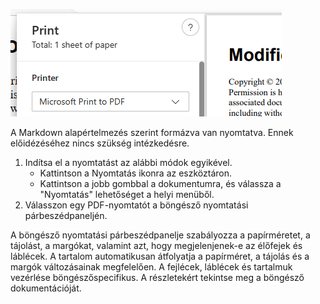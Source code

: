 ![](./print-pdf.png)

A Markdown alapértelmezés szerint formázva van nyomtatva. Ennek előidézéséhez nincs szükség intézkedésre. 

1. Indítsa el a nyomtatást az alábbi módok egyikével.
	- Kattintson a Nyomtatás ikonra az eszköztáron.
	- Kattintson a jobb gombbal a dokumentumra, és válassza a "Nyomtatás" lehetőséget a helyi menüből.
2. Válasszon egy PDF-nyomtatót a böngésző nyomtatási párbeszédpaneljén. 

A böngésző nyomtatási párbeszédpanelje szabályozza a papírméretet, a tájolást, a margókat, valamint azt, hogy megjelenjenek-e az élőfejek és láblécek. A tartalom automatikusan átfolyatja a papírméret, a tájolás és a margók változásainak megfelelően. A fejlécek, láblécek és tartalmuk vezérlése böngészőspecifikus. A részletekért tekintse meg a böngésző dokumentációját.